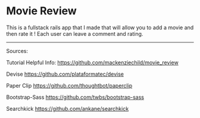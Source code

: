 # Movie Review


This is a fullstack rails app that I made that will allow you to add a movie and then rate it !
Each user can leave a comment and rating.

---

Sources:

Tutorial Helpful Info:
https://github.com/mackenziechild/movie_review


Devise
https://github.com/plataformatec/devise

Paper Clip
https://github.com/thoughtbot/paperclip

Bootstrap-Sass
https://github.com/twbs/bootstrap-sass

Searchkick
https://github.com/ankane/searchkick



